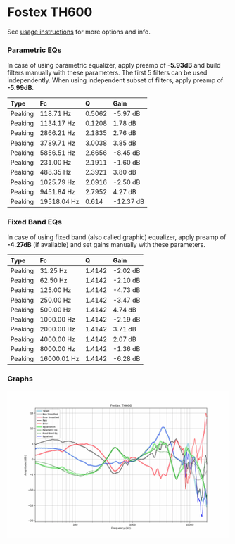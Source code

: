 # Fostex TH600
See [usage instructions](https://github.com/jaakkopasanen/AutoEq#usage) for more options and info.

### Parametric EQs
In case of using parametric equalizer, apply preamp of **-5.93dB** and build filters manually
with these parameters. The first 5 filters can be used independently.
When using independent subset of filters, apply preamp of **-5.99dB**.

| Type    | Fc          |      Q | Gain      |
|:--------|:------------|:-------|:----------|
| Peaking | 118.71 Hz   | 0.5062 | -5.97 dB  |
| Peaking | 1134.17 Hz  | 0.1208 | 1.78 dB   |
| Peaking | 2866.21 Hz  | 2.1835 | 2.76 dB   |
| Peaking | 3789.71 Hz  | 3.0038 | 3.85 dB   |
| Peaking | 5856.51 Hz  | 2.6656 | -8.45 dB  |
| Peaking | 231.00 Hz   | 2.1911 | -1.60 dB  |
| Peaking | 488.35 Hz   | 2.3921 | 3.80 dB   |
| Peaking | 1025.79 Hz  | 2.0916 | -2.50 dB  |
| Peaking | 9451.84 Hz  | 2.7952 | 4.27 dB   |
| Peaking | 19518.04 Hz | 0.614  | -12.37 dB |

### Fixed Band EQs
In case of using fixed band (also called graphic) equalizer, apply preamp of **-4.27dB**
(if available) and set gains manually with these parameters.

| Type    | Fc          |      Q | Gain     |
|:--------|:------------|:-------|:---------|
| Peaking | 31.25 Hz    | 1.4142 | -2.02 dB |
| Peaking | 62.50 Hz    | 1.4142 | -2.10 dB |
| Peaking | 125.00 Hz   | 1.4142 | -4.73 dB |
| Peaking | 250.00 Hz   | 1.4142 | -3.47 dB |
| Peaking | 500.00 Hz   | 1.4142 | 4.74 dB  |
| Peaking | 1000.00 Hz  | 1.4142 | -2.19 dB |
| Peaking | 2000.00 Hz  | 1.4142 | 3.71 dB  |
| Peaking | 4000.00 Hz  | 1.4142 | 2.07 dB  |
| Peaking | 8000.00 Hz  | 1.4142 | -1.36 dB |
| Peaking | 16000.01 Hz | 1.4142 | -6.28 dB |

### Graphs
![](./Fostex%20TH600.png)